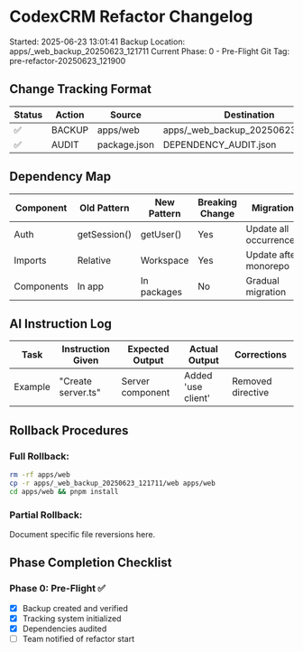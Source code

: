 # CodexCRM Refactor Changelog

Started: 2025-06-23 13:01:41
Backup Location: apps/\_web_backup_20250623_121711
Current Phase: 0 - Pre-Flight
Git Tag: pre-refactor-20250623_121900

## Change Tracking Format

| Status | Action | Source       | Destination                       | AI Tool | Issues | Resolution |
| ------ | ------ | ------------ | --------------------------------- | ------- | ------ | ---------- |
| ✅     | BACKUP | apps/web     | apps/\_web_backup_20250623_121711 | Manual  | None   | N/A        |
| ✅     | AUDIT  | package.json | DEPENDENCY_AUDIT.json             | Manual  | None   | Documented |

## Dependency Map

| Component  | Old Pattern  | New Pattern | Breaking Change | Migration              |
| ---------- | ------------ | ----------- | --------------- | ---------------------- |
| Auth       | getSession() | getUser()   | Yes             | Update all occurrences |
| Imports    | Relative     | Workspace   | Yes             | Update after monorepo  |
| Components | In app       | In packages | No              | Gradual migration      |

## AI Instruction Log

| Task    | Instruction Given  | Expected Output  | Actual Output      | Corrections       |
| ------- | ------------------ | ---------------- | ------------------ | ----------------- |
| Example | "Create server.ts" | Server component | Added 'use client' | Removed directive |

## Rollback Procedures

### Full Rollback:

```bash
rm -rf apps/web
cp -r apps/_web_backup_20250623_121711/web apps/web
cd apps/web && pnpm install
```

### Partial Rollback:

Document specific file reversions here.

## Phase Completion Checklist

### Phase 0: Pre-Flight ✅

- [x] Backup created and verified
- [x] Tracking system initialized
- [x] Dependencies audited
- [ ] Team notified of refactor start
